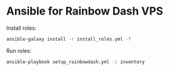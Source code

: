 Ansible for Rainbow Dash VPS
============================

Install roles:

```sh
ansible-galaxy install -r install_roles.yml -f
```

Run roles:

```sh
ansible-playbook setup_rainbowdash.yml -i inventory
```

